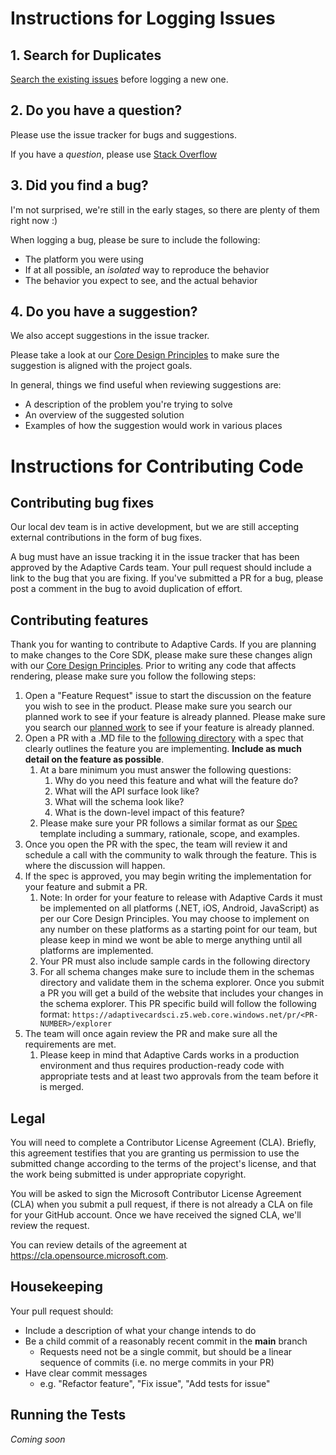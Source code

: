 # Instructions for Logging Issues

## 1. Search for Duplicates

[Search the existing issues](https://github.com/Microsoft/AdaptiveCards/issues?utf8=%E2%9C%93&q=is%3Aissue) before logging a new one.

## 2. Do you have a question?

Please use the issue tracker for bugs and suggestions.

If you have a *question*, please use [Stack Overflow](https://stackoverflow.com/questions/tagged/adaptive-cards)

## 3. Did you find a bug?

I'm not surprised, we're still in the early stages, so there are plenty of them right now :)

When logging a bug, please be sure to include the following:
 * The platform you were using
 * If at all possible, an *isolated* way to reproduce the behavior
 * The behavior you expect to see, and the actual behavior
 
## 4. Do you have a suggestion?

We also accept suggestions in the issue tracker. 

Please take a look at our [Core Design Principles](https://docs.microsoft.com/en-us/adaptive-cards/#core-design-principles) to make sure the suggestion is aligned with the project goals.

In general, things we find useful when reviewing suggestions are:
* A description of the problem you're trying to solve
* An overview of the suggested solution
* Examples of how the suggestion would work in various places

# Instructions for Contributing Code

## Contributing bug fixes

Our local dev team is in active development, but we are still accepting external contributions in the form of bug fixes.

A bug must have an issue tracking it in the issue tracker that has been approved by the Adaptive Cards team. Your pull request should include a link to the bug that you are fixing. If you've submitted a PR for a bug, please post a comment in the bug to avoid duplication of effort.

## Contributing features

Thank you for wanting to contribute to Adaptive Cards. If you are planning to make changes to the Core SDK, please make sure these changes align with our [Core Design Principles](https://docs.microsoft.com/en-us/adaptive-cards/#core-design-principles). Prior to writing any code that affects rendering, please make sure you follow the following steps:
1.	Open a "Feature Request" issue to start the discussion on the feature you wish to see in the product. Please make sure you search our planned work to see if your feature is already planned. Please make sure you search our [planned work](https://portal.productboard.com/adaptivecards/1-adaptive-cards-features/tabs/6-planned) to see if your feature is already planned.
2.	Open a PR with a .MD file to the [following directory](https://github.com/microsoft/AdaptiveCards/tree/main/specs/elements) with a spec that clearly outlines the feature you are implementing. **Include as much detail on the feature as possible**.
    1.	At a bare minimum you must answer the following questions:
        1.	Why do you need this feature and what will the feature do?
        2.	What will the API surface look like?
        3.	What will the schema look like?
        4.	What is the down-level impact of this feature?
    2.  Please make sure your PR follows a similar format as our [Spec](https://github.com/microsoft/AdaptiveCards/blob/main/specs/SpecTemplate.md) template including a summary, rationale, scope, and examples.
3.	Once you open the PR with the spec, the team will review it and schedule a call with the community to walk through the feature. This is where the discussion will happen.
4.	If the spec is approved, you may begin writing the implementation for your feature and submit a PR.
    1.	Note: In order for your feature to release with Adaptive Cards it must be implemented on all platforms (.NET, iOS, Android, JavaScript) as per our Core Design Principles. You may choose to implement on any number on these platforms as a starting point for our team, but please keep in mind we wont be able to merge anything until all platforms are implemented.
    2.	Your PR must also include sample cards in the following directory 
    3.	For all schema changes make sure to include them in the schemas directory and validate them in the schema explorer. Once you submit a PR you will get a build of the website   that includes your changes in the schema explorer. This PR specific build will follow the following format: ``https://adaptivecardsci.z5.web.core.windows.net/pr/<PR-NUMBER>/explorer``
5.	The team will once again review the PR and make sure all the requirements are met.
    1.	Please keep in mind that Adaptive Cards works in a production environment and thus requires production-ready code with appropriate tests and at least two approvals from the team before it is merged.



## Legal

You will need to complete a Contributor License Agreement (CLA). Briefly, this agreement testifies that you are granting us permission to use the submitted change according to the terms of the project's license, and that the work being submitted is under appropriate copyright.

You will be asked to sign the Microsoft Contributor License Agreement (CLA) when you submit a pull request, if there is 
not already a CLA on file for your GitHub account. Once we have received the signed CLA, we'll review the request. 

You can review details of the agreement at https://cla.opensource.microsoft.com.

## Housekeeping

Your pull request should: 

* Include a description of what your change intends to do
* Be a child commit of a reasonably recent commit in the **main** branch 
    * Requests need not be a single commit, but should be a linear sequence of commits (i.e. no merge commits in your PR)
* Have clear commit messages 
    * e.g. "Refactor feature", "Fix issue", "Add tests for issue"

## Running the Tests

*Coming soon*
